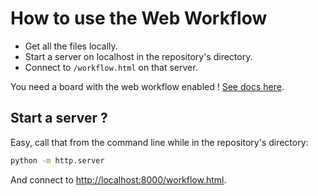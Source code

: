 How to use the Web Workflow
===========================

- Get all the files locally.
- Start a server on localhost in the repository's directory.
- Connect to `/workflow.html` on that server.

You need a board with the web workflow enabled ! [See docs here](https://github.com/adafruit/circuitpython/blob/main/docs/workflows.md#web).

Start a server ?
----------------

Easy, call that from the command line while in the repository's directory:
```sh
python -m http.server
```
And connect to [http://localhost:8000/workflow.html](http://localhost:8000/workflow.html).

